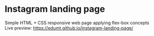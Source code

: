 # Instagram landing page

Simple HTML + CSS responsive web page applying flex-box concepts  
Live preview: https://edumt.github.io/instagram-landing-page/